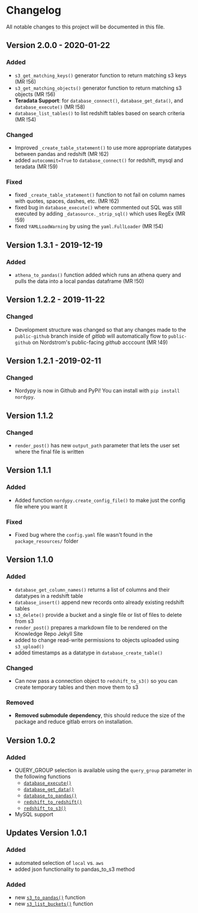 # Changelog

All notable changes to this project will be documented in this file.

## Version 2.0.0 - 2020-01-22

### Added

- `s3_get_matching_keys()` generator function to return matching s3 keys (MR !56)
- `s3_get_matching_objects()` generator function to return matching s3 objects (MR !56)
- **Teradata Support**: for `database_connect()`, `database_get_data()`, and `database_execute()` (MR !58)
- `database_list_tables()` to list redshift tables based on search criteria (MR !54)

### Changed

- Improved `_create_table_statement()` to use more appropriate datatypes between pandas and redshift (MR !62)
- added `autocommit=True` to `database_connect()` for redshift, mysql and teradata (MR !59)

### Fixed

- fixed `_create_table_statement()` function to not fail on column names with quotes, spaces, dashes, etc. (MR !62)
- fixed bug in `database_execute()` where commented out SQL was still executed by adding `_datasource._strip_sql()` which uses RegEx (MR !59)
- fixed `YAMLLoadWarning` by using the `yaml.FullLoader` (MR !54)

## Version 1.3.1 - 2019-12-19

### Added

- `athena_to_pandas()` function added which runs an athena query and pulls the data into a local pandas dataframe (MR !50)

## Version 1.2.2 - 2019-11-22

### Changed

- Development structure was changed so that any changes made to the `public-github` branch inside of *gitlab* will automatically flow to `public-github` on Nordstrom's public-facing *github* acccount (MR !49)

## Version 1.2.1 -2019-02-11

### Changed

- Nordypy is now in Github and PyPi! You can install with `pip install nordypy`.

## Version 1.1.2

### Changed

- `render_post()` has new `output_path` parameter that lets the user set where the final file is written

## Version 1.1.1

### Added

- Added function `nordypy.create_config_file()` to make just the config file where you want it

### Fixed

- Fixed bug where the `config.yaml` file wasn't found in the `package_resources/` folder

## Version 1.1.0

### Added

- `database_get_column_names()` returns a list of columns and their datatypes in a redshift table
- `database_insert()` append new records onto already existing redshift tables
- `s3_delete()` provide a bucket and a single file or list of files to delete from s3
- `render_post()` prepares a markdown file to be rendered on the Knowledge Repo Jekyll Site
- added to change read-write permissions to objects uploaded using `s3_upload()`
- added timestamps as a datatype in `database_create_table()`

### Changed

- Can now pass a connection object to `redshift_to_s3()` so you can create temporary tables and then move them to s3

### Removed

- **Removed submodule dependency**, this should reduce the size of the package and reduce gitlab errors on installation.

## Version 1.0.2

### Added

- QUERY_GROUP selection is available using the `query_group` parameter in the following functions
    - [`database_execute()`](#database-execute)
    - [`database_get_data()`](#database-get-data)
    - [`database_to_pandas()`](#database-to-pandas)
    - [`redshift_to_redshift()`](#redshift-to-redshift)
    - [`redshift_to_s3()`](#redshift-to-s3)
- MySQL support

## Updates Version 1.0.1

### Added

- automated selection of `local` vs. `aws`
- added json functionality to pandas_to_s3 method

### Added

- new [`s3_to_pandas()`](#s3-to-pandas) function
- new  [`s3_list_buckets()`](#s3-list-buckets) function
